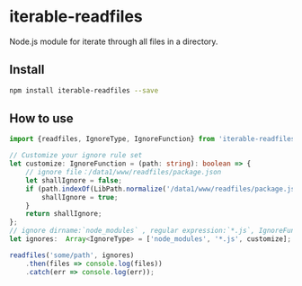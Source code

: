 iterable-readfiles
=========================
Node.js module for iterate through all files in a directory.

## Install

```bash
npm install iterable-readfiles --save
```

## How to use

```typescript
import {readfiles, IgnoreType, IgnoreFunction} from 'iterable-readfiles';

// Customize your ignore rule set
let customize: IgnoreFunction = (path: string): boolean => {
    // ignore file：/data1/www/readfiles/package.json
    let shallIgnore = false;
    if (path.indexOf(LibPath.normalize('/data1/www/readfiles/package.json')) !== -1) {
        shallIgnore = true;
    }
    return shallIgnore;
};
// ignore dirname:`node_modules` , regular expression:`*.js`, IgnoreFunction: customize()
let ignores:  Array<IgnoreType> = ['node_modules', '*.js', customize];

readfiles('some/path', ignores)
    .then(files => console.log(files))
    .catch(err => console.log(err));
```

